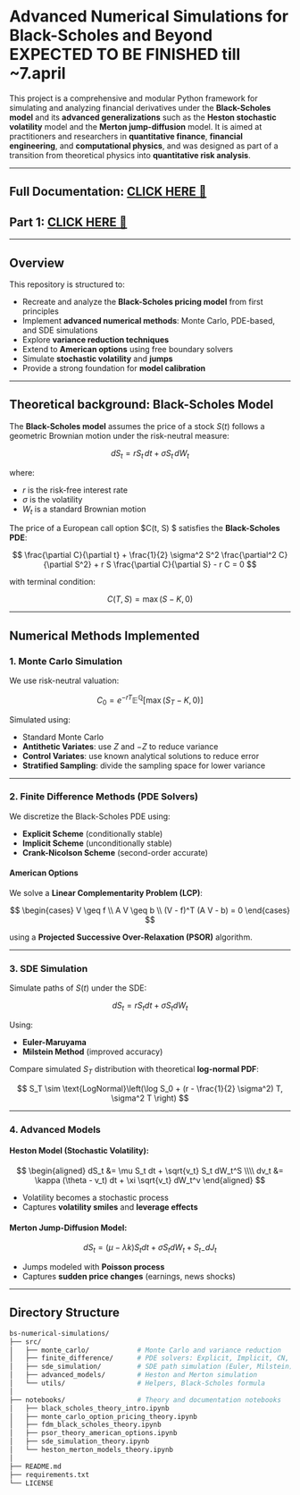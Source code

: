 # Advanced Numerical Simulations for Black-Scholes and Beyond **EXPECTED TO BE FINISHED till ~7.april**

This project is a comprehensive and modular Python framework for simulating and analyzing financial derivatives under the **Black-Scholes model** and its **advanced generalizations** such as the **Heston stochastic volatility** model and the **Merton jump-diffusion** model.
It is aimed at practitioners and researchers in **quantitative finance**, **financial engineering**, and **computational physics**, and was designed as part of a transition from theoretical physics into **quantitative risk analysis**.

---

## Full Documentation: [CLICK HERE 🔗](./docs/documentation.ipynb)
## Part 1: [CLICK HERE 🔗](./docs/part1.ipynb)

---

## Overview

This repository is structured to:
- Recreate and analyze the **Black-Scholes pricing model** from first principles
- Implement **advanced numerical methods**: Monte Carlo, PDE-based, and SDE simulations
- Explore **variance reduction techniques**
- Extend to **American options** using free boundary solvers
- Simulate **stochastic volatility** and **jumps**
- Provide a strong foundation for **model calibration**

---

## Theoretical background: Black-Scholes Model

The **Black-Scholes model** assumes the price of a stock $S(t)$ follows a geometric Brownian motion under the risk-neutral measure:

$$
dS_t = r S_t \,dt + \sigma S_t \,dW_t
$$

where:
- $r$ is the risk-free interest rate
- $\sigma$ is the volatility
- $W_t$ is a standard Brownian motion

The price of a European call option $C(t, S) $ satisfies the **Black-Scholes PDE**:

$$
\frac{\partial C}{\partial t} + \frac{1}{2} \sigma^2 S^2 \frac{\partial^2 C}{\partial S^2} + r S \frac{\partial C}{\partial S} - r C = 0
$$

with terminal condition:

$$
C(T, S) = \max(S - K, 0)
$$

---

## Numerical Methods Implemented

### 1. Monte Carlo Simulation

We use risk-neutral valuation:

$$
C_0 = e^{-rT} \mathbb{E}^\mathbb{Q}[\max(S_T - K, 0)]
$$

Simulated using:

- Standard Monte Carlo
- **Antithetic Variates**: use $Z$ and $-Z$ to reduce variance
- **Control Variates**: use known analytical solutions to reduce error
- **Stratified Sampling**: divide the sampling space for lower variance

---

### 2. Finite Difference Methods (PDE Solvers)

We discretize the Black-Scholes PDE using:

- **Explicit Scheme** (conditionally stable)
- **Implicit Scheme** (unconditionally stable)
- **Crank-Nicolson Scheme** (second-order accurate)

#### American Options
We solve a **Linear Complementarity Problem (LCP)**:

$$
\begin{cases}
V \geq f \\
A V \geq b \\
(V - f)^T (A V - b) = 0
\end{cases}
$$

using a **Projected Successive Over-Relaxation (PSOR)** algorithm.

---

### 3. SDE Simulation

Simulate paths of $S(t)$ under the SDE:

$$
dS_t = r S_t dt + \sigma S_t dW_t
$$

Using:

- **Euler-Maruyama**
- **Milstein Method** (improved accuracy)

Compare simulated $S_T$ distribution with theoretical **log-normal PDF**:

$$
S_T \sim \text{LogNormal}\left(\log S_0 + (r - \frac{1}{2} \sigma^2) T, \sigma^2 T \right)
$$

---

### 4. Advanced Models

#### Heston Model (Stochastic Volatility):

$$
\begin{aligned}
dS_t &= \mu S_t dt + \sqrt{v_t} S_t dW_t^S \\\\
dv_t &= \kappa (\theta - v_t) dt + \xi \sqrt{v_t} dW_t^v
\end{aligned}
$$

- Volatility becomes a stochastic process
- Captures **volatility smiles** and **leverage effects**

#### Merton Jump-Diffusion Model:

$$
dS_t = (\mu - \lambda k) S_t dt + \sigma S_t dW_t + S_{t-} dJ_t
$$

- Jumps modeled with **Poisson process**
- Captures **sudden price changes** (earnings, news shocks)

---

## Directory Structure

```bash
bs-numerical-simulations/
├── src/
│   ├── monte_carlo/            # Monte Carlo and variance reduction
│   ├── finite_difference/      # PDE solvers: Explicit, Implicit, CN, PSOR
│   ├── sde_simulation/         # SDE path simulation (Euler, Milstein)
│   ├── advanced_models/        # Heston and Merton simulation
│   └── utils/                  # Helpers, Black-Scholes formula
│
├── notebooks/                  # Theory and documentation notebooks
│   ├── black_scholes_theory_intro.ipynb
│   ├── monte_carlo_option_pricing_theory.ipynb
│   ├── fdm_black_scholes_theory.ipynb
│   ├── psor_theory_american_options.ipynb
│   ├── sde_simulation_theory.ipynb
│   └── heston_merton_models_theory.ipynb
│
├── README.md
├── requirements.txt
└── LICENSE